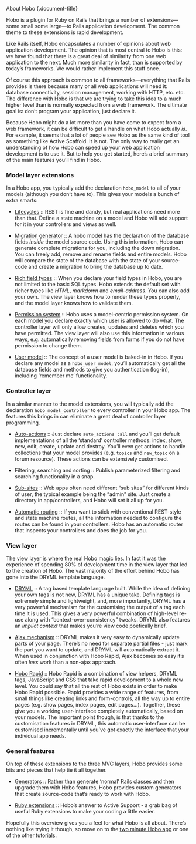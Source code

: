 About Hobo
{.document-title}

Hobo is a plugin for Ruby on Rails that brings a number of extensions&#8212;some small some large&#8212;to Rails application development. The common theme to these extensions is rapid development.

Like Rails itself, Hobo encapsulates a number of opinions about web application development. The opinion that is most central to Hobo is this: we have found that there is a great deal of similarity from one web application to the next. Much more similarity in fact, than is supported by today&#8217;s frameworks. We would rather implement this stuff once.

Of course this approach is common to all frameworks&#8212;everything that Rails provides is there because many or all web applications will need it: database connectivity, session management, working with HTTP, etc. etc. The difference with Hobo is that we are trying to take this idea to a much higher level than is normally expected from a web framework. The ultimate goal is: don&#8217;t program your application, just declare it.

Because Hobo might do a lot more than you have come to expect from a web framework, it can be difficult to get a handle on what Hobo actually <em>is</em>. For example, it seems that a lot of people see Hobo as the same kind of tool as something like Active Scaffold. It is not. The only way to really get an understanding of how Hobo can speed up your web application development is to use it. But to help you get started, here&#8217;s a brief summary of the main features you&#8217;ll find in Hobo.

### Model layer extensions

In a Hobo app, you typically add the declaration <code>hobo_model</code> to all of your models (although you don&#8217;t have to). This gives your models a bunch of extra smarts:

* [Lifecycles](/manual/lifecycles) :: REST is fine and dandy, but real applications need more than that.   Define a state machine on a model and Hobo will add support for it in your controllers and views as well.

* [Migration generator](/manual/hobo_fields/migration_generator) :: A hobo model has the declaration of the database fields <em>inside</em> the model source code. Using this information, Hobo can generate complete migrations for you, including the down migration. You can freely add, remove and rename fields and entire models. Hobo will compare the state of the database with the state of your source-code and create a migration to bring the database up to date.

* [Rich field types](/manual/hobo_fields/rich_types) :: When you declare your field types in Hobo, you are not limited to the basic SQL types. Hobo extends the default set with richer types like <em>HTML</em>, <em>markdown</em> and <em>email-address</em>. You can also add your own. The view layer knows how to render these types properly, and the model layer knows how to validate them.

* [Permission system](/manual/permissions) :: Hobo uses a model-centric permission system. On each model you declare exactly which user is allowed to do what. The controller layer will only allow creates, updates and deletes which you have permitted. The view layer will also use this information in various ways, e.g. automatically removing fields from forms if you do not have permission to change them.

* [User model](/manual/users_and_authentication) :: The concept of a user model is baked-in in Hobo. If you declare any model as a <code>hobo_user_model</code>, you&#8217;ll automatically get all the database fields and methods to give you authentication (log-in), including &#8216;remember me&#8217; functionality.

### Controller layer

In a similar manner to the model extensions, you will typically add the declaration <code>hobo_model_controller</code> to every controller in your Hobo app. The features this brings in can eliminate a great deal of controller layer programming.

* [Auto-actions](/manual/controllers#selecting_the_automatic_actions) :: Just declare <code>auto_actions :all</code> and you&#8217;ll get default implementations of all the &#8216;standard&#8217; controller methods: index, show, new, edit, create, update and destroy. You&#8217;ll even get actions to handle collections that your model provides (e.g. <code>topics</code> and <code>new_topic</code> on a forum resource). These actions can be extensively customised.

* Filtering, searching and sorting :: Publish parameterized filtering and searching functionality in a snap.

* [Sub-sites](/tutorials/subsite) :: Web apps often need different &#8220;sub sites&#8221; for different kinds of user, the typical example being the &#8220;admin&#8221; site. Just create a directory in app/controllers, and Hobo will set it all up for you.

* [Automatic routing](/manual/controllers) :: If you want to stick with conventional REST-style and state machine routes, all the information needed to configure the routes can be found in your controllers. Hobo has an automatic router that inspects your controllers and does the job for you.

### View layer

The view layer is where the real Hobo magic lies. In fact it was the experience of spending 80% of development time in the view layer that led to the creation of Hobo. The vast majority of the effort behind Hobo has gone into the DRYML template language.

* [DRYML](/manual/dryml-guide) :: A tag based template language built. While the idea of defining your own tags is not new, DRYML has a unique take. Defining tags is extremely simple and lightweight, and, more importantly, DRYML has a very powerful mechanism for the customising the output of a tag each time it is used. This gives a very powerful combination of high-level re-use along with &#8220;context-over-consistency&#8221; tweaks. DRYML also features an <em>implict context</em> that makes you&#8217;re view code poetically brief.

* [Ajax mechanism](/manual/ajax) :: DRYML makes it very easy to dynamically update parts of your page. There&#8217;s no need for separate partial files - just mark the part you want to update, and DRYML will automatically extract it. When used in conjunction with Hobo Rapid, Ajax becomes so easy it&#8217;s often <em>less</em> work than a non-ajax approach.

* [Hobo Rapid](/api_plugins/hobo_rapid) :: Hobo Rapid is a combination of view helpers, DRYML tags, JavaScript and CSS that take rapid development to a whole new level. You could say that all the rest of Hobo exists in order to make Hobo Rapid possible. Rapid provides a wide range of features, from small things like creating links and form-controls, all the way up to entire pages (e.g. show pages, index pages, edit pages&#8230;). Together, these give you a working user-interface completely automatically, based on your models. The important point though, is that thanks to the customisation features in DRYML, this automatic user-interface can be customised incrementally until you&#8217;ve got exactly the interface that your individual app needs.

### General features

On top of these extensions to the three MVC layers, Hobo provides some bits and pieces that help tie it all together.

* [Generators](/manual/generators) :: Rather than generate &#8216;normal&#8217; Rails classes and then upgrade them with Hobo features, Hobo provides custom generators that create source-code that&#8217;s ready to work with Hobo.

* [Ruby extensions](/manual/hobo_support) :: Hobo&#8217;s answer to Active Support - a grab bag of useful Ruby extensions to make your coding a little easier.

Hopefully this overview gives you a feel for what Hobo is all about. There&#8217;s nothing like trying it though, so move on to the <a href='/docs/two-minutes'>two minute Hobo app</a> or one of the other <a href='/docs'>tutorials</a>.
